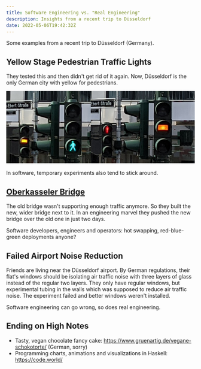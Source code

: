 ```yaml
---
title: Software Engineering vs. "Real Engineering"
description: Insights from a recent trip to Düsseldorf
date: 2022-05-06T19:42:32Z
---
```


Some examples from a recent trip to Düsseldorf (Germany).

## Yellow Stage Pedestrian Traffic Lights

They tested this and then didn't get rid of it again. Now, Düsseldorf is the only German city with yellow for pedestrians.

![As for cars, 'new yellow' you can still go, 'long yellow' you better wait](ddorf-traffic-lights.jpg)

In software, temporary experiments also tend to stick around.

## [Oberkasseler Bridge](https://de.m.wikipedia.org/wiki/Oberkasseler_Br%C3%BCcke)

The old bridge wasn't supporting enough traffic anymore. So they built the new, wider bridge next to it.
In an engineering marvel they pushed the new bridge over the old one in just two days.

Software developers, engineers and operators: hot swapping, red-blue-green deployments anyone?

## Failed Airport Noise Reduction

Friends are living near the Düsseldorf airport.
By German regulations, their flat's windows should be isolating air traffic noise with three layers of glass instead of the regular two layers.
They only have regular windows, but experimental tubing in the walls which was supposed to reduce air traffic noise.
The experiment failed and better windows weren't installed.

Software engineering can go wrong, so does real engineering.

## Ending on High Notes

* Tasty, vegan chocolate fancy cake: https://www.gruenartig.de/vegane-schokotorte/ (German, sorry)
* Programming charts, animations and visualizations in Haskell: https://code.world/
